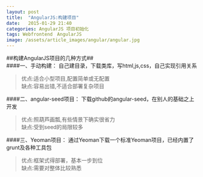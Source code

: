 ```yaml
---
layout: post
title:  "AngularJS:构建项目"
date:   2015-01-29 21:40
categories: AngularJS 项目初始化 
tags: Webfrontend　AngularJS
image: /assets/article_images/angular/angular.jpg
---
```

##构建AngularJS项目的几种方式##
<br>
####一、手动构建：
 自己建目录，下载类库，写html,js,css，自己实现引用关系
 >优点:适合小型项目,配置简单或无配置<br>
 >缺点:容易出错,不适合部署复杂项目
 
####二、angular-seed项目：
 下载github的angular-seed，在别人的基础之上开发
 >优点:照葫芦画瓢,有些情景下确实很省力<br>
 >缺点:受到seed的局限较多
 
####三、Yeoman项目：
 通过Yeoman下载一个标准Yeoman项目，已经内置了grunt及各种工具包
 >优点:框架式得部署，基本一步到位<br>
 >缺点:需要对整体比较熟悉
 
